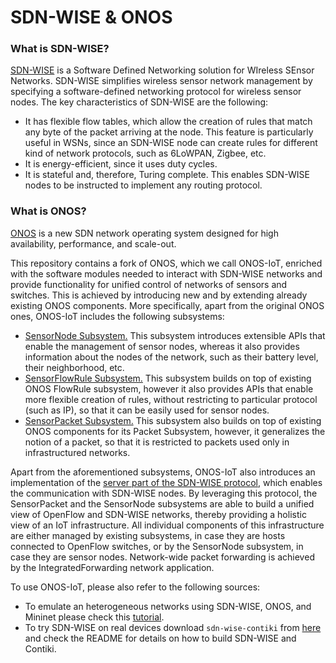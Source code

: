 SDN-WISE & ONOS
====================================

### What is SDN-WISE?
[SDN-WISE](http://sdn-wise.dieei.unict.it) is a Software Defined Networking solution for WIreless SEnsor Networks.
SDN-WISE simplifies wireless sensor network management by specifying a software-defined networking protocol for wireless sensor nodes.
The key characteristics of SDN-WISE are the following:
* It has flexible flow tables, which allow the creation of rules that match any byte of the packet arriving at the node.
This feature is particularly useful in WSNs, since an SDN-WISE node can create rules for different kind of network protocols, such as 6LoWPAN, Zigbee, etc.
* It is energy-efficient, since it uses duty cycles.
* It is stateful and, therefore, Turing complete. This enables SDN-WISE nodes to be instructed to implement any routing protocol.

### What is ONOS?
[ONOS](http://www.onosproject.org) is a new SDN network operating system designed for high availability,
performance, and scale-out.

This repository contains a fork of ONOS, which we call ONOS-IoT, enriched with the software modules needed to interact with SDN-WISE networks and provide functionality for unified control of networks of sensors and switches. This is achieved by introducing new and by extending already existing ONOS components.
More specifically, apart from the original ONOS ones, ONOS-IoT includes the following subsystems:
* [SensorNode Subsystem.](https://github.com/sdnwiselab/onos/tree/onos-sdn-wise-1.10/core/api/src/main/java/org/onosproject/net/sensor)
This subsystem introduces extensible APIs that enable the management of sensor nodes, whereas it also provides information about the nodes of the network, such as their battery level, their neighborhood, etc.
* [SensorFlowRule Subsystem.](https://github.com/sdnwiselab/onos/tree/onos-sdn-wise-1.10/core/api/src/main/java/org/onosproject/net/sensorflow)
This subsystem builds on top of existing ONOS FlowRule subsystem, however it also provides APIs that enable more flexible creation of rules, without restricting to particular protocol (such as IP), so that it can be easily used for sensor nodes.
* [SensorPacket Subsystem.](https://github.com/sdnwiselab/onos/tree/onos-sdn-wise-1.10/core/api/src/main/java/org/onosproject/net/sensorpacket)
This subsystem also builds on top of existing ONOS components for its Packet Subsystem, however, it generalizes the notion of a packet, so that it is restricted to packets used only in infrastructured networks.

Apart from the aforementioned subsystems, ONOS-IoT also introduces an implementation of the [server part of the SDN-WISE protocol](https://github.com/sdnwiselab/onos/tree/onos-sdn-wise-1.10/protocols/sdnwise), which enables the communication with SDN-WISE nodes.
By leveraging this protocol, the SensorPacket and the SensorNode subsystems are able to build a unified view of OpenFlow and SDN-WISE networks, thereby providing a holistic view of an IoT infrastructure.
All individual components of this infrastructure are either managed by existing subsystems, in case they are hosts connected to OpenFlow switches, or by the SensorNode subsystem, in case they are sensor nodes.
Network-wide packet forwarding is achieved by the IntegratedForwarding network application.

To use ONOS-IoT, please also refer to the following sources:
* To emulate an heterogeneous networks using SDN-WISE, ONOS, and Mininet please check this [tutorial](http://sdn-wise.dieei.unict.it/docs/guides/GetStartedONOS.html).
* To try SDN-WISE on real devices download `sdn-wise-contiki` from [here](https://github.com/sdnwiselab/sdn-wise-contiki) and check the README for details on how to build SDN-WISE and Contiki.
